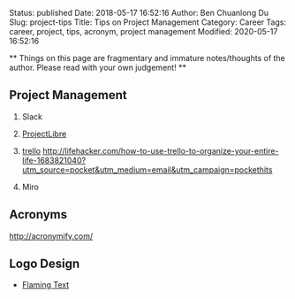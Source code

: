 Status: published
Date: 2018-05-17 16:52:16
Author: Ben Chuanlong Du
Slug: project-tips
Title: Tips on Project Management
Category: Career
Tags: career, project, tips, acronym, project management
Modified: 2020-05-17 16:52:16

**
Things on this page are
fragmentary and immature notes/thoughts of the author.
Please read with your own judgement!
**


## Project Management

1. Slack

2. [ProjectLibre](http://www.projectlibre.com/)

3. [trello](https://trello.com)
<http://lifehacker.com/how-to-use-trello-to-organize-your-entire-life-1683821040?utm_source=pocket&utm_medium=email&utm_campaign=pockethits>

4. Miro

## Acronyms

http://acronymify.com/

## Logo Design

- [Flaming Text](http://flamingtext.com/)
